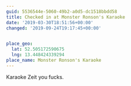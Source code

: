 ```yaml
---
guid: 5536544e-5060-49b2-a0d5-dc1518bbdd58
title: Checked in at Monster Ronson's Karaoke
date: '2019-03-30T18:51:56+00:00'
changed: '2019-09-24T19:17:45+00:00'


place_geo:
  lat: 52.505172590675
  lng: 13.448424339294
place_name: Monster Ronson's Karaoke
---
```


Karaoke Zeit you fucks.
